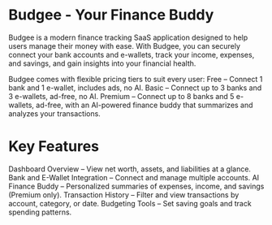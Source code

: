 # Budgee - Your Finance Buddy

Budgee is a modern finance tracking SaaS application designed to help users manage their money with ease. With Budgee, you can securely connect your bank accounts and e-wallets, track your income, expenses, and savings, and gain insights into your financial health.

Budgee comes with flexible pricing tiers to suit every user:
Free – Connect 1 bank and 1 e-wallet, includes ads, no AI.
Basic – Connect up to 3 banks and 3 e-wallets, ad-free, no AI.
Premium – Connect up to 8 banks and 5 e-wallets, ad-free, with an AI-powered finance buddy that summarizes and analyzes your transactions.

# Key Features

Dashboard Overview – View net worth, assets, and liabilities at a glance.
Bank and E-Wallet Integration – Connect and manage multiple accounts.
AI Finance Buddy – Personalized summaries of expenses, income, and savings (Premium only).
Transaction History – Filter and view transactions by account, category, or date.
Budgeting Tools – Set saving goals and track spending patterns.
